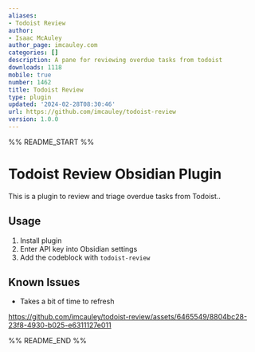 ```yaml
---
aliases:
- Todoist Review
author:
- Isaac McAuley
author_page: imcauley.com
categories: []
description: A pane for reviewing overdue tasks from todoist
downloads: 1118
mobile: true
number: 1462
title: Todoist Review
type: plugin
updated: '2024-02-28T08:30:46'
url: https://github.com/imcauley/todoist-review
version: 1.0.0
---
```


%% README_START %%

# Todoist Review Obsidian Plugin

This is a plugin to review and triage overdue tasks from Todoist..

## Usage

1. Install plugin
2. Enter API key into Obsidian settings
3. Add the codeblock with `todoist-review`

## Known Issues

-   Takes a bit of time to refresh

https://github.com/imcauley/todoist-review/assets/6465549/8804bc28-23f8-4930-b025-e6311127e011


%% README_END %%